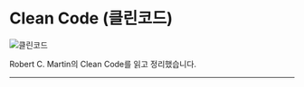 # Clean Code (클린코드)

![클린코드](https://user-images.githubusercontent.com/48826098/204538372-c04c807a-d717-489d-8685-41f0772b1fd0.jpg)

Robert C. Martin의 Clean Code를 읽고 정리했습니다.

---

